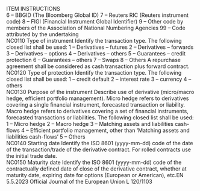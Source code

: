  
ITEM  INSTRUCTIONS  
6 – BBGID (The Bloomberg Global ID) 
7 – Reuters RIC (Reuters instrument code) 
8 – FIGI (Financial Instrument Global Identifier) 
9 – Other code by members of the Association of National Numbering Agencies 
99 – Code attributed by the undertaking  
NC0110  Type of instrument  Identify the transaction type. The following closed list shall be used: 
1 – Derivatives – futures 
2 – Derivatives – forwards 
3 – Derivatives – options 
4 – Derivatives – others 
5 – Guarantees – credit protection 
6 – Guarantees – others 
7 – Swaps 
8 – Others 
A repurchase agreement shall be considered as cash transaction plus forward 
contract.  
NC0120  Type of protection  Identify the transaction type. The following closed list shall be used: 
1 – credit default 
2 – interest rate 
3 – currency 
4 – others  
NC0130  Purpose of the instrument  Describe use of derivative (micro/macro hedge, efficient portfolio management). 
Micro hedge refers to derivatives covering a single financial instrument, forecasted 
transaction or liability. Macro hedge refers to derivatives covering a set of financial 
instruments, forecasted transactions or liabilities. The following closed list shall be 
used: 
1 – Micro hedge 
2 – Macro hedge 
3 – Matching assets and liabilities cash-flows 
4 – Efficient portfolio management, other than ‘Matching assets and liabilities 
cash-flows’ 
5 – Others  
NC0140  Starting date  Identify the ISO 8601 (yyyy-mm-dd) code of the date of the transaction/trade of 
the derivative contract. For rolled contracts use the initial trade date.  
NC0150  Maturity date  Identify the ISO 8601 (yyyy-mm-dd) code of the contractually defined date of 
close of the derivative contract, whether at maturity date, expiring date for 
options (European or American), etc.EN  5.5.2023 Official Journal of the European Union L 120/1103